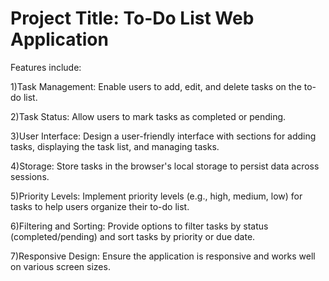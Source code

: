 # Project Title: To-Do List Web Application

Features include: 

1)Task Management: Enable users to add, edit, and delete tasks on the to-do list.

2)Task Status: Allow users to mark tasks as completed or pending. 

3)User Interface: Design a user-friendly interface with sections for adding tasks, displaying the task list, and managing tasks. 

4)Storage: Store tasks in the browser's local storage to persist data across sessions. 

5)Priority Levels: Implement priority levels (e.g., high, medium, low) for tasks to help users organize their to-do list. 

6)Filtering and Sorting: Provide options to filter tasks by status (completed/pending) and sort tasks by priority or due date. 

7)Responsive Design: Ensure the application is responsive and works well on various screen sizes. 